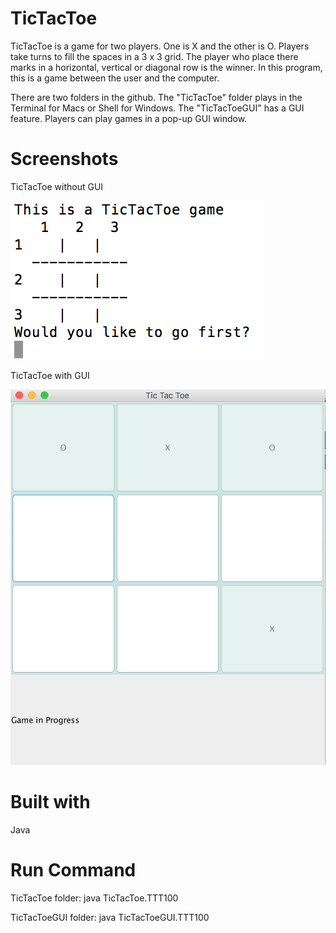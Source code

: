 # TicTacToe
TicTacToe is a game for two players. One is X and the other is O. Players take turns to fill the spaces in a 3 x 3 grid. The player who place there marks in a horizontal, vertical or diagonal row is the winner. In this program, this is a game between the user and the computer. 

There are two folders in the github. The "TicTacToe" folder plays in the Terminal for Macs or Shell for Windows. The "TicTacToeGUI" has a GUI feature. Players can play games in a pop-up GUI window. 

# Screenshots 
TicTacToe without GUI 

![screenshot1](screenshot1.jpg)


TicTacToe with GUI 

![screenshot2](screenshot2.png)

# Built with 
Java 

# Run Command 
TicTacToe folder: java TicTacToe.TTT100

TicTacToeGUI folder: java TicTacToeGUI.TTT100
